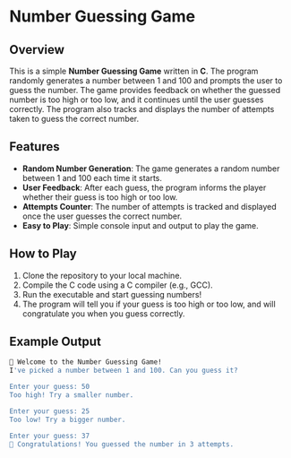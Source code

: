 # Number Guessing Game 

## Overview
This is a simple **Number Guessing Game** written in **C**. The program randomly generates a number between 1 and 100 and prompts the user to guess the number. The game provides feedback on whether the guessed number is too high or too low, and it continues until the user guesses correctly. The program also tracks and displays the number of attempts taken to guess the correct number.

## Features
- **Random Number Generation**: The game generates a random number between 1 and 100 each time it starts.
- **User Feedback**: After each guess, the program informs the player whether their guess is too high or too low.
- **Attempts Counter**: The number of attempts is tracked and displayed once the user guesses the correct number.
- **Easy to Play**: Simple console input and output to play the game.

## How to Play
1. Clone the repository to your local machine.
2. Compile the C code using a C compiler (e.g., GCC).
3. Run the executable and start guessing numbers!
4. The program will tell you if your guess is too high or too low, and will congratulate you when you guess correctly.

## Example Output
```bash
🎯 Welcome to the Number Guessing Game!
I've picked a number between 1 and 100. Can you guess it?

Enter your guess: 50
Too high! Try a smaller number.

Enter your guess: 25
Too low! Try a bigger number.

Enter your guess: 37
🎉 Congratulations! You guessed the number in 3 attempts.
